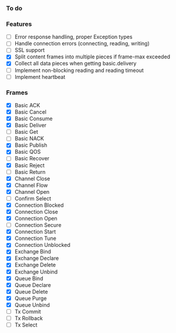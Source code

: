 ### To do

### Features

- [ ] Error response handling, proper Exception types
- [ ] Handle connection errors (connecting, reading, writing)
- [ ] SSL support
- [x] Split content frames into multiple pieces if frame-max exceeded
- [x] Collect all data pieces when getting basic.delivery
- [ ] Implement non-blocking reading and reading timeout
- [ ] Implement heartbeat

### Frames

- [x] Basic ACK
- [x] Basic Cancel
- [x] Basic Consume
- [x] Basic Deliver
- [ ] Basic Get
- [ ] Basic NACK
- [x] Basic Publish
- [x] Basic QOS
- [ ] Basic Recover
- [x] Basic Reject
- [ ] Basic Return
- [x] Channel Close
- [x] Channel Flow
- [x] Channel Open
- [ ] Confirm Select
- [x] Connection Blocked
- [x] Connection Close
- [x] Connection Open
- [ ] Connection Secure
- [x] Connection Start
- [x] Connection Tune
- [x] Connection Unblocked
- [x] Exchange Bind
- [x] Exchange Declare
- [x] Exchange Delete
- [x] Exchange Unbind
- [x] Queue Bind
- [x] Queue Declare
- [x] Queue Delete
- [x] Queue Purge
- [x] Queue Unbind
- [ ] Tx Commit
- [ ] Tx Rollback
- [ ] Tx Select
